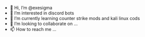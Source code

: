 - 👋 Hi, I’m @exesigma
- 👀 I’m interested in discord bots
- 🌱 I’m currently learning counter strike mods and kali linux cods
- 💞️ I’m looking to collaborate on ...
- 📫 How to reach me ...

<!---
exesigma/exesigma is a ✨ special ✨ repository because its `README.md` (this file) appears on your GitHub profile.
You can click the Preview link to take a look at your changes.
--->
